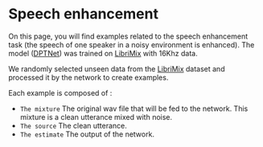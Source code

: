# Speech enhancement
On this page, you will find examples related to the speech enhancement task
  (the speech of one speaker in a noisy environment is enhanced).
The model ([DPTNet](https://arxiv.org/pdf/2007.13975.pdf)) was trained on [LibriMix](https://arxiv.org/pdf/2005.11262.pdf) with 16Khz data.
  
We randomly selected unseen data from the  [LibriMix](https://arxiv.org/pdf/2005.11262.pdf) dataset and processed it by the network to create examples.

    
Each example is composed of :
* `The mixture` The original wav file that will be fed to the network. This mixture is a clean utterance mixed
 with noise.
* `The source` The clean utterance.
* `The estimate` The output of the network.

